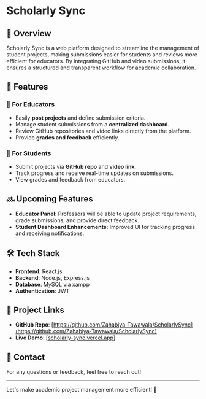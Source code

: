 # Scholarly Sync

## 📌 Overview
Scholarly Sync is a web platform designed to streamline the management of student projects, making submissions easier for students and reviews more efficient for educators. By integrating GitHub and video submissions, it ensures a structured and transparent workflow for academic collaboration.

## 🚀 Features

### 🔹 For Educators
- Easily **post projects** and define submission criteria.
- Manage student submissions from a **centralized dashboard**.
- Review GitHub repositories and video links directly from the platform.
- Provide **grades and feedback** efficiently.

### 🔹 For Students
- Submit projects via **GitHub repo** and **video link**.
- Track progress and receive real-time updates on submissions.
- View grades and feedback from educators.

## 🔜 Upcoming Features
- **Educator Panel**: Professors will be able to update project requirements, grade submissions, and provide direct feedback.
- **Student Dashboard Enhancements**: Improved UI for tracking progress and receiving notifications.

## 🛠️ Tech Stack
- **Frontend**: React.js
- **Backend**: Node.js, Express.js
- **Database**: MySQL via xampp
- **Authentication**: JWT

## 🔗 Project Links
- **GitHub Repo**: [https://github.com/Zahabiya-Tawawala/ScholarlySync](https://github.com/Zahabiya-Tawawala/ScholarlySync)
- **Live Demo**: [[scholarly-sync.vercel.app](https://scholarly-sync.vercel.app/)]

## 📧 Contact
For any questions or feedback, feel free to reach out!

---
Let's make academic project management more efficient! 🚀
